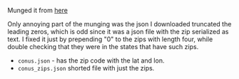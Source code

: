 Munged it from 
[here](https://data.opendatasoft.com/explore/dataset/georef-united-states-of-america-zc-point%40public/table/?flg=en-us)

Only annoying part of the munging was the json I downloaded truncated the 
leading zeros, which is odd since it was a json file with the zip serialized
as text. I fixed it just by prepending "0" to the zips with length 
four, while double checking that they were in the states that have 
such zips.

* `conus.json` - has the zip code with the lat and lon.
* `conus_zips.json` shorted file with just the zips.